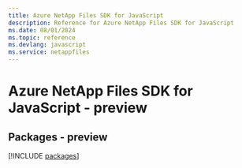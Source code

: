```yaml
---
title: Azure NetApp Files SDK for JavaScript
description: Reference for Azure NetApp Files SDK for JavaScript
ms.date: 08/01/2024
ms.topic: reference
ms.devlang: javascript
ms.service: netappfiles
---
```

# Azure NetApp Files SDK for JavaScript - preview
## Packages - preview
[!INCLUDE [packages](netapp-files-index.md)]